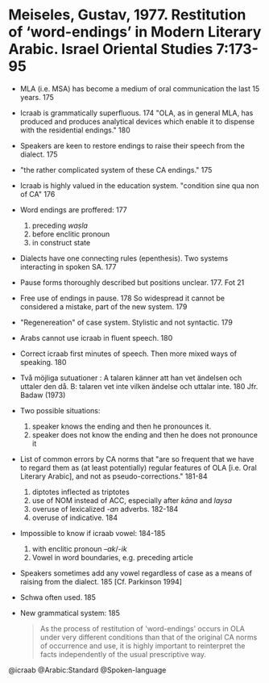 # Meiseles, Gustav, 1977. Restitution of ‘word-endings’ in Modern Literary Arabic.  Israel Oriental Studies 7:173-95

- MLA (i.e. MSA) has become a medium of oral communication the last 15 years. 175

- Icraab is grammatically superfluous. 174 "OLA, as in general MLA, has produced and produces analytical devices which enable it to dispense with the residential endings." 180

- Speakers are keen to restore endings to raise their speech from the dialect. 175

- "the rather complicated system of these CA endings." 175

- Icraab is highly valued in the education system. "condition sine qua non of CA" 176

- Word endings are proffered: 177 
    1. preceding *waṣla*
    2. before enclitic pronoun
    3. in construct state

- Dialects have one connecting rules (epenthesis). Two systems interacting in spoken SA. 177

- Pause forms thoroughly described but positions unclear. 177. Fot 21

- Free use of endings in pause. 178 So widespread it cannot be considered a mistake, part of the new system. 179

- "Regenereation" of case system. Stylistic and not syntactic. 179

- Arabs cannot use icraab in fluent speech. 180

- Correct icraab first minutes of speech. Then more mixed ways of speaking. 180

- Två möjliga sutuationer : A talaren känner att han vet ändelsen och uttaler den då. B: talaren vet inte vilken ändelse och uttalar inte. 180 Jfr. Badaw (1973)
- Two possible situations: 
    1. speaker knows the ending and then he pronounces it. 
    2. speaker does not know the ending and then he does not pronounce it

- List of common errors by CA norms that "are so frequent that we have to regard them as (at least potentially) regular features of OLA [i.e. Oral Literary Arabic], and not as pseudo-corrections." 181-84
    1. diptotes inflected as triptotes 
    2. use of NOM instead of ACC, especially after *kāna* and *laysa* 
    3. overuse of lexicalized *-an* adverbs. 182-184
    4. overuse of indicative. 184

- Impossible to know if icraab vowel: 184-185
    1. with enclitic pronoun –*ak*/*-ik*
    2. Vowel in word boundaries, e.g. preceding article

- Speakers sometimes add any vowel regardless of case as a means of raising from the dialect. 185 [Cf. Parkinson 1994]

- Schwa often used. 185

- New grammatical system: 185 

    > As the process of restitution of 'word-endings' occurs in OLA under very different conditions than that of the original CA norms of occurrence and use, it is highly important to reinterpret the facts independently of the usual prescriptive way. 

@icraab
@Arabic:Standard
@Spoken-language
